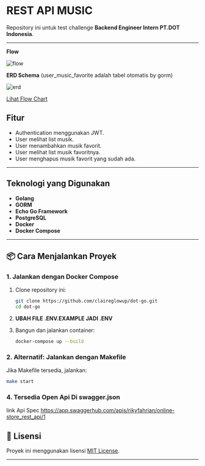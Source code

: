 <!-- @format -->

# **REST API MUSIC**

Repository ini untuk test challenge **Backend Engineer Intern PT.DOT Indonesia**.

---

**Flow**

![flow](https://i.pinimg.com/736x/c8/1d/4b/c81d4b034203100c3e9d13c8ca3d4d80.jpg)

**ERD Schema**
(user_music_favorite adalah tabel otomatis by gorm)

![erd](https://i.pinimg.com/736x/ce/43/6d/ce436d1f3e7037285e16ff5c341cb7ba.jpg)

[Lihat Flow Chart](https://miro.com/app/board/uXjVIx8lumg=/?moveToWidget=3458764629378649791&cot=14)

## **Fitur**

- Authentication menggunakan JWT.
- User melihat list musik.
- User menambahkan musik favorit.
- User melihat list musik favoritnya.
- User menghapus musik favorit yang sudah ada.

---

## **Teknologi yang Digunakan**

- **Golang**
- **GORM**
- **Echo Go Framework**
- **PostgreSQL**
- **Docker**
- **Docker Compose**

---

## **📦 Cara Menjalankan Proyek**

### **1. Jalankan dengan Docker Compose**

1. Clone repository ini:
   ```bash
   git clone https://github.com/claireglowup/dot-go.git
   cd dot-go
   ```
2. **UBAH FILE .ENV.EXAMPLE JADI .ENV**

3. Bangun dan jalankan container:
   ```bash
   docker-compose up --build
   ```

### **2. Alternatif: Jalankan dengan Makefile**

Jika Makefile tersedia, jalankan:

```bash
make start
```

### **4. Tersedia Open Api Di swagger.json**

link Api Spec https://app.swaggerhub.com/apis/rikyfahrian/online-store_rest_api/1

## **📜 Lisensi**

Proyek ini menggunakan lisensi [MIT License](LICENSE).

---
